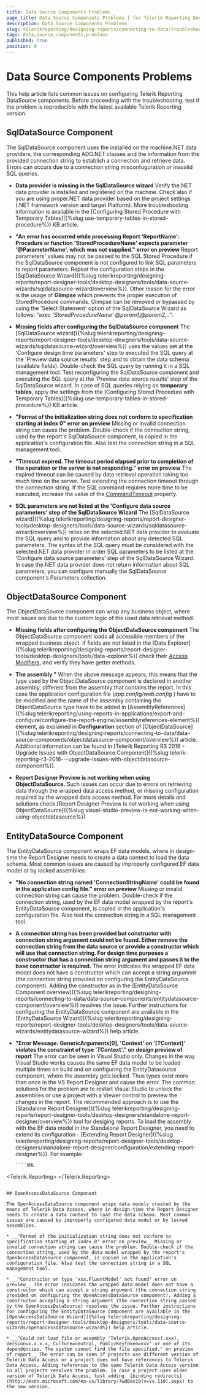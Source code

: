 ```yaml
---
title: Data Source Components Problems
page_title: Data Source Components Problems | for Telerik Reporting Documentation
description: Data Source Components Problems
slug: telerikreporting/designing-reports/connecting-to-data/troubleshooting/data-source-components-problems
tags: data,source,components,problems
published: True
position: 0
---
```


# Data Source Components Problems

This help article lists common issues on configuring Telerik Reporting DataSource components. Before proceeding with the troubleshooting, test if the problem is reproducible with the latest         available Telerik Reporting version.       

## SqlDataSource Component

The SqlDataSource component uses the installed on the machine.NET data providers, the corresponding ADO.NET classes and the information from the provided connection string to establish a connection and retrieve data. Errors can occurs due to a connection string misconfuguration or inavalid SQL queries.         

* __Data provider is missing in the SqlDataSource wizard__ Verify the.NET data provider is installed and registered on the machine. Check also if you are using proper.NET data provider               based on the project settings (.NET framework version and target Platform). More troubleshooting information is available in the [Configuring Stored Procedure with Temporary Tables]({%slug use-temporary-tables-in-stored-procedure%}) KB article.             

* __"An error has occurred while processing Report 'ReportName': Procedure or function 'StoredProcedureName' expects parameter '@ParameterName', which was not supplied." error on preview__ Report parameters' values may not be passed to the SQL Stored Procedure if the SqlDataSource component is not configured to link SQL parameters to report parameters. Repeat the configuration steps in the [SqlDataSource Wizard]({%slug telerikreporting/designing-reports/report-designer-tools/desktop-designers/tools/data-source-wizards/sqldatasource-wizard/overview%}). Other reason for the error is the usage of __Glimpse__  which prevents the proper execution of StoredProcedure commands. Glimpse can be removed or bypassed by using the 'Select Statement' option of the SqlDataSource Wizard as follows: *"exec 'StoredProcedureName' @param1,@param2,.."*.             

* __Missing fields after configuring the SqlDataSource component__ The [SqlDataSource wizard]({%slug telerikreporting/designing-reports/report-designer-tools/desktop-designers/tools/data-source-wizards/sqldatasource-wizard/overview%}) uses the values set at the 'Configure design time parameters' step to executed the SQL query at the 'Preview data source results' step and to obtain the data schema (available fields). Double-check the SQL query by running it in a SQL management tool. Test reconfiguring the SqlDataSource component and executing the SQL query at the 'Preview data source results' step of the SqlDataSource wizard. In case of SQL queries relying on __temporary tables__, apply the settings from the [Configuring Stored Procedure with Temporary Tables]({%slug use-temporary-tables-in-stored-procedure%}) KB article.             

* __"Format of the initialization string does not conform to specification starting at index 0" error on preview__ Missing or invalid connection string can cause the problem. Double-check if the connection string, used by the report's SqlDataSource component, is copied in the application's configuration file. Also test the connection string in a SQL management tool.             

* __"Timeout expired. The timeout period elapsed prior to completion of the operation or the server is not responding." error on preview__ The expired timeout can be caused by data retrieval operation taking too much time on the server. Test extending the connection timeout through the connection string. If the SQL command requires more time to be executed, increase the value of the [CommandTimeout](/reporting/api/Telerik.Reporting.SqlDataSource#Telerik_Reporting_SqlDataSource_CommandTimeout) property.             

* __SQL parameters are not listed at the 'Configure data source parameters' step of the SqlDataSource Wizard__ The [SqlDataSource wizard]({%slug telerikreporting/designing-reports/report-designer-tools/desktop-designers/tools/data-source-wizards/sqldatasource-wizard/overview%}) relies on the selected.NET data provider to evaluate the SQL query and to provide information about any detected SQL parameters. The syntax of the SQL query must be considered with the selected.NET data provider in order SQL parameters to be listed at the 'Configure data source parameters' step of the SqlDataSource Wizard. In case the.NET data provider does not return information about SQL parameters, you can configure manually the SqlDataSource component's Parameters collection.             

## ObjectDataSource Component

The ObjectDataSource component can wrap any business object, where most issues are due to the custom logic of the used data retrieval method.         

* __Missing fields after configuring the ObjectDataSource component__ The ObjectDataSource component loads all accessible members of the wrapped business object. If fields are not listed in the [Data Explorer]({%slug telerikreporting/designing-reports/report-designer-tools/desktop-designers/tools/data-explorer%}) check their [Access Modifiers](https://msdn.microsoft.com/en-us/library/ms173121.aspx), and verify they have getter methods.             

* __The assembly "__ When the above message appears, this means that the type used by the ObjectDataSource component is declared in another assembly, different from the assembly that contains the report. In this case the application configuration file (*app.config/web.config* ) have to be modified and the name of the assembly containing the ObjectDataSource type have to be added in [AssemblyReferences]({%slug telerikreporting/using-reports-in-applications/export-and-configure/configure-the-report-engine/assemblyreferences-element%}) element, as explained in __Configuration__  section of [ObjectDataSource]({%slug telerikreporting/designing-reports/connecting-to-data/data-source-components/objectdatasource-component/overview%}) article. Additional information can be found in  [Telerik Reporting R3 2016 - Upgrade Issues with ObjectDataSource Component]({%slug telerik-reporting-r3-2016---upgrade-issues-with-objectdatasource-component%}).             

* __Report Designer Preview is not working when using ObjectDataSource.__ Such issues can occur due to errors on retrieving data through the wrapped data access method, or missing configuration required by the wrapped data access method. For more details and solutions check  [Report Designer Preview is not working when using ObjectDataSource]({%slug visual-studio-preview-is-not-working-when-using-objectdatasource%}) 

## EntityDataSource Component

The EntityDataSource component wraps EF data models, where in design-time the Report Designer needs to create a data context to load the data schema. Most common issues are caused by improperly configured EF data model or by locked assemblies.         

* __"No connection string named 'ConnectionStringName' could be found in the application config file." error on preview__ Missing or invalid connection string can cause the problem. Double-check if the connection string, used by the EF data model wrapped by the report's EntityDataSource component, is copied in the application's configuration file. Also test the connection string in a SQL management tool.             

* __A connection string has been provided but constructor with connection string argument could not be found. Either remove the connection string from the data source or provide a constructor which will use that connection string. For design time purposes a constructor that has a connection string argument and passes it to the base constructor is required.__ The error indicates the wrapped EF data model does not have a constructor which can accept a string argument (the connection string provided on configuring the EntityDataSource component). Adding the constructor as in the               [EntityDataSource Component overview]({%slug telerikreporting/designing-reports/connecting-to-data/data-source-components/entitydatasource-component/overview%}) resolves the issue.               Further instructions for configuring the EntityDataSource component are available in the [EntityDataSource Wizard]({%slug telerikreporting/designing-reports/report-designer-tools/desktop-designers/tools/data-source-wizards/entitydatasource-wizard%}) help article.             

* __"Error Message: GenericArguments[0], 'Context' on '[TContext]' violates the constraint of type 'TContext'." on design preview of report__ The error can be seen in Visual Studio only. Changes in the way Visual Studio works causes the same EF data model to be loaded multiple times on build and on configuring the EntityDatasource component, where the assembly gets locked. Thus types exist more than once in the VS Report Designer and cause the error. The common solutions for the problem are to restart Visual Studio to unlock the assemblies or use a project with a Viewer control to preview the changes in the report. The recommended approach is to use the [Standalone Report Designer]({%slug telerikreporting/designing-reports/report-designer-tools/desktop-designers/standalone-report-designer/overview%}) tool for desiging reports. To load the assembly with the EF data model in the Standalone Report Designer, you need to extend its configuration - [Extending Report Designer]({%slug telerikreporting/designing-reports/report-designer-tools/desktop-designers/standalone-report-designer/configuration/extending-report-designer%}). For example:  
	
      ````XML
<Telerik.Reporting>
   <AssemblyReferences>
       <add name="MyEFModelCustomAssembly" version="1.0.0.0" culture="neutral" publicKeyToken="null" />
       <add name="EntityFramework" version="6.0.0.0" culture="neutral" publicKeyToken="..." />
       <add name="EntityFramework.SqlServer" version="6.0.0.0" culture="neutral" publicKeyToken="..." />
   </AssemblyReferences>
</Telerik.Reporting>
````

## OpenAccessDataSource Component

The OpenAccessDataSource component wraps data models created by the means of Telerik Data Access, where in design-time the Report Designer needs to create a data context to load the data schema. Most common issues are caused by improperly configured data model or by locked assemblies.         

* __"Format of the initialization string does not conform to specification starting at index 0" error on preview__ Missing or invalid connection string can cause the problem. Double-check if the connection string, used by the data model wrapped by the report's OpenAccessDataSource component, is copied in the application's configuration file. Also test the connection string in a SQL management tool.             

* __"Constructor on type 'xxx.FluentModel' not found" error on preview__ The error indicates the wrapped data model does not have a constructor which can accept a string argument (the connection string provided on configuring the OpenAccessDataSource component). Adding a constructor accepting a string argument (the connection string passed by the OpenAccessDataSource) resolves the issue. Further instructions for configuring the EntityDataSource component are available in the [OpenAccessDataSource Wizard]({%slug telerikreporting/designing-reports/report-designer-tools/desktop-designers/tools/data-source-wizards/openaccessdatasource-wizard%}) help article.             

* __"Could not load file or assembly 'Telerik.OpenAccess(.xxx), Version=x.x.x.x, Culture=neutral, PublicKeyToken=xxx' or one of its dependencies. The system cannot find the file specified." on preview of report__ The error can be seen if projects use different version of Telerik Data Access or a project does not have references to Telerik Data Access. Adding references to the same Telerik Data Access version in all projects resolves the problem. In case a project uses older version of Telerik Data Access, test adding  [binding redirects](http://msdn.microsoft.com/en-us/library/7wd6ex19(v=vs.110).aspx) to the new version.             
